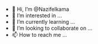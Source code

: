 - 👋 Hi, I’m @Nazifelkama
- 👀 I’m interested in ...
- 🌱 I’m currently learning ...
- 💞️ I’m looking to collaborate on ...
- 📫 How to reach me ...

<!---
Nazifelkama/Nazifelkama is a ✨ special ✨ repository because its `README.md` (this file) appears on your GitHub profile.
You can click the Preview link to take a look at your changes.
--->
